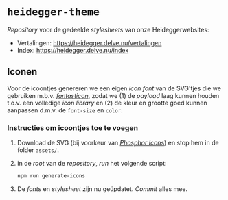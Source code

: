 # `heidegger-theme`

_Repository_ voor de gedeelde _stylesheets_ van onze Heideggerwebsites:

* Vertalingen: https://heidegger.delve.nu/vertalingen
* Index: https://heidegger.delve.nu/index

## Iconen

Voor de icoontjes genereren we een eigen _icon font_ van de SVG'tjes die we gebruiken m.b.v. [_fantasticon_](https://github.com/tancredi/fantasticon), zodat we (1) de _payload_ laag kunnen houden t.o.v. een volledige _icon library_ en (2) de kleur en grootte goed kunnen aanpassen d.m.v. de `font-size` en `color`.

### Instructies om icoontjes toe te voegen

1. Download de SVG (bij voorkeur van [_Phosphor Icons_](https://phosphoricons.com/)) en stop hem in de folder `assets/`.
2. in de _root_ van de _repository_, _run_ het volgende script:

   ```sh
   npm run generate-icons
   ```

3. De _fonts_ en _stylesheet_ zijn nu geüpdatet. _Commit_ alles mee.
